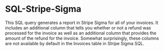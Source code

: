 # SQL-Stripe-Sigma

This SQL query generates a report in Stripe Sigma for all of your invoices. It includes an additional column that tells
you whether or not a refund was processed for the invoice as well as an additional column that provides the amount of the refund 
for the invoice. Somewhat surprisingly, these columns are not available by default in the Invoices table in Stripe Sigma SQL.

